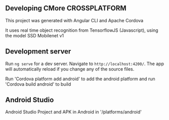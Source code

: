 ## Developing CMore CROSSPLATFORM

This project was generated with Angular CLI and Apache Cordova

It uses real time object recognition from TensorflowJS (Javascript), using the model SSD Mobilenet v1

## Development server

Run `ng serve` for a dev server. Navigate to `http://localhost:4200/`. The app will automatically reload if you change any of the source files.

Run 'Cordova platform add android' to add the android platform and run 'Cordova build android' to build

## Android Studio

Android Studio Project and APK in Android in '/platforms/android'

